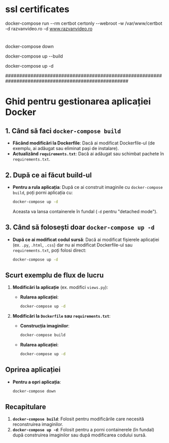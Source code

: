 # ssl certificates
docker-compose run --rm certbot certonly --webroot -w /var/www/certbot -d razvanvideo.ro -d www.razvanvideo.ro

#
docker-compose down

docker-compose up --build

docker-compose up -d


####################################################################################################
# Ghid pentru gestionarea aplicației Docker

## 1. Când să faci `docker-compose build`
- **Făcând modificări la Dockerfile**: Dacă ai modificat Dockerfile-ul (de exemplu, ai adăugat sau eliminat pași de instalare).
- **Actualizând `requirements.txt`**: Dacă ai adăugat sau schimbat pachete în `requirements.txt`.

## 2. După ce ai făcut build-ul
- **Pentru a rula aplicația**: După ce ai construit imaginile cu `docker-compose build`, poți porni aplicația cu:
  ```bash
  docker-compose up -d
  ```
  Aceasta va lansa containerele în fundal (`-d` pentru "detached mode").

## 3. Când să folosești doar `docker-compose up -d`
- **După ce ai modificat codul sursă**: Dacă ai modificat fișierele aplicației (ex. `.py`, `.html`, `.css`) dar nu ai modificat Dockerfile-ul sau `requirements.txt`, poți folosi direct:
  ```bash
  docker-compose up -d
  ```

## Scurt exemplu de flux de lucru
1. **Modificări la aplicație** (ex. modifici `views.py`):
   - **Rularea aplicației**:
     ```bash
     docker-compose up -d
     ```

2. **Modificări la `Dockerfile` sau `requirements.txt`**:
   - **Construcția imaginilor**:
     ```bash
     docker-compose build
     ```
   - **Rularea aplicației**:
     ```bash
     docker-compose up -d
     ```

## Oprirea aplicației
- **Pentru a opri aplicația**:
  ```bash
  docker-compose down
  ```

## Recapitulare
1. **`docker-compose build`**: Folosit pentru modificările care necesită reconstruirea imaginilor.
2. **`docker-compose up -d`**: Folosit pentru a porni containerele (în fundal) după construirea imaginilor sau după modificarea codului sursă.
